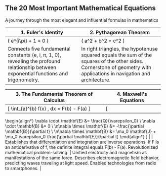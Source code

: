 ## The 20 Most Important Mathematical Equations

A journey through the most elegant and influential formulas in mathematics

| 1. Euler's Identity | 2. Pythagorean Theorem |
|---------------------|------------------------|
| \( e^{i\pi} + 1 = 0 \) | \( a^2 + b^2 = c^2 \) |
| Connects five fundamental constants (e, i, π, 1, 0), revealing the profound relationship between exponential functions and trigonometry. | In right triangles, the hypotenuse squared equals the sum of the squares of the other sides. Cornerstone of geometry with applications in navigation and architecture. |

| 3. The Fundamental Theorem of Calculus | 4. Maxwell's Equations |
|----------------------------------------|------------------------|
| \[ \int_{a}^{b} f(x) \, dx = F(b) - F(a) \] | \[
\begin{align*}
\nabla \cdot \mathbf{E} &= \frac{Q}{\varepsilon_0} \\
\nabla \cdot \mathbf{B} &= 0 \\
\n\nabla \times \mathbf{E} &= -\frac{\partial \mathbf{B}}{\partial t} \\
\n\nabla \times \mathbf{B} &= \mu_0 \mathbf{J} + \mu_0 \varepsilon_0 \frac{\partial \mathbf{E}}{\partial t}
\end{align*}
\] |
| Establishes that differentiation and integration are inverse operations. If F is an antiderivative of f, the definite integral equals F(b) - F(a). Revolutionized mathematical problem-solving. | Unified electricity and magnetism as manifestations of the same force. Describes electromagnetic field behavior, predicting waves traveling at light speed. Enabled technologies from radio to smartphones. |